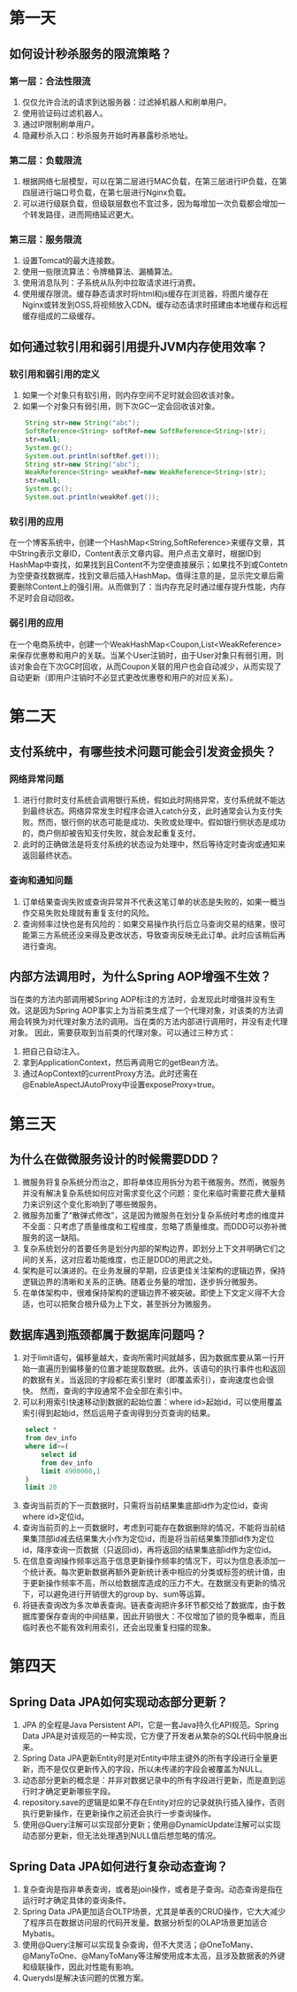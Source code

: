 # 第一天
## 如何设计秒杀服务的限流策略？
### 第一层：合法性限流
1. 仅仅允许合法的请求到达服务器：过滤掉机器人和刷单用户。
2. 使用验证码过滤机器人。
3. 通过IP限制刷单用户。
4. 隐藏秒杀入口：秒杀服务开始时再暴露秒杀地址。
### 第二层：负载限流
1. 根据网络七层模型，可以在第二层进行MAC负载，在第三层进行IP负载，在第四层进行端口号负载，在第七层进行Nginx负载。
2. 可以进行级联负载，但级联层数也不宜过多，因为每增加一次负载都会增加一个转发路径，进而网络延迟更大。
### 第三层：服务限流
1. 设置Tomcat的最大连接数。
2. 使用一些限流算法：令牌桶算法、漏桶算法。
3. 使用消息队列：子系统从队列中拉取请求进行消费。
4. 使用缓存限流。缓存静态请求时将html和js缓存在浏览器，将图片缓存在Nginx或转发到OSS,将视频放入CDN。缓存动态请求时搭建由本地缓存和远程缓存组成的二级缓存。

## 如何通过软引用和弱引用提升JVM内存使用效率？
### 软引用和弱引用的定义
1. 如果一个对象只有软引用，则内存空间不足时就会回收该对象。
2. 如果一个对象只有弱引用，则下次GC一定会回收该对象。
```Java
	String str=new String("abc");
	SoftReference<String> softRef=new SoftReference<String>(str);
	str=null;
	System.gc();
	System.out.println(softRef.get());
	String str=new String("abc");
	WeakReference<String> weakRef=new WeakReference<String>(str);
	str=null;
	System.gc();
	System.out.println(weakRef.get());
```
### 软引用的应用
在一个博客系统中，创建一个HashMap<String,SoftReference<Content>>来缓存文章，其中String表示文章ID，Content表示文章内容。用户点击文章时，根据ID到HashMap中查找，如果找到且Content不为空便直接展示；如果找不到或Contetn为空便查找数据库，找到文章后插入HashMap。值得注意的是，显示完文章后需要删除Content上的强引用。从而做到了：当内存充足时通过缓存提升性能，内存不足时会自动回收。

### 弱引用的应用
在一个电商系统中，创建一个WeakHashMap<Coupon,List<WeakReference<User>>来保存优惠劵和用户的关联。当某个User注销时，由于User对象只有弱引用，则该对象会在下次GC时回收，从而Coupon关联的用户也会自动减少，从而实现了自动更新（即用户注销时不必显式更改优惠卷和用户的对应关系）。

# 第二天
## 支付系统中，有哪些技术问题可能会引发资金损失？
### 网络异常问题
1. 进行付款时支付系统会调用银行系统，假如此时网络异常，支付系统就不能达到最终状态。网络异常发生时程序会进入catch分支，此时通常会认为支付失败。然而，银行侧的状态可能是成功、失败或处理中。假如银行侧状态是成功的，商户侧却被告知支付失败，就会发起重复支付。
2. 此时的正确做法是将支付系统的状态设为处理中，然后等待定时查询或通知来返回最终状态。
### 查询和通知问题
1. 订单结果查询失败或查询异常并不代表这笔订单的状态是失败的，如果一概当作交易失败处理就有重复支付的风险。
2. 查询频率过快也是有风险的：如果交易操作执行后立马查询交易的结果，很可能第三方系统还没来得及更改状态，导致查询反映无此订单。此时应该稍后再进行查询。

## 内部方法调用时，为什么Spring AOP增强不生效？
当在类的方法内部调用被Spring AOP标注的方法时，会发现此时增强并没有生效。这是因为Spring AOP事实上为当前类生成了一个代理对象，对该类的方法调用会转换为对代理对象方法的调用。当在类的方法内部进行调用时，并没有走代理对象。
因此，需要获取到当前类的代理对象。可以通过三种方式：
1. 把自己自动注入。
2. 拿到ApplicationContext，然后再调用它的getBean方法。
3. 通过AopContext的currentProxy方法。此时还需在@EnableAspectJAutoProxy中设置exposeProxy=true。

# 第三天
## 为什么在做微服务设计的时候需要DDD？
1. 微服务将复杂系统分而治之，即将单体应用拆分为若干微服务。然而，微服务并没有解决复杂系统如何应对需求变化这个问题：变化来临时需要花费大量精力来识别这个变化影响到了哪些微服务。
2. 微服务加重了“散弹式修改”，这是因为微服务在划分复杂系统时考虑的维度并不全面：只考虑了质量维度和工程维度，忽略了质量维度。而DDD可以弥补微服务的这一缺陷。
3. 复杂系统划分的首要任务是划分内部的架构边界，即划分上下文并明确它们之间的关系，这对应着功能维度，也正是DDD的用武之处。
4. 架构是可以演进的。在业务发展的早期，应该更佳关注架构的逻辑边界，保持逻辑边界的清晰和关系的正确。随着业务量的增加，逐步拆分微服务。
5. 在单体架构中，很难保持架构的逻辑边界不被突破。即使上下文定义得不大合适，也可以把聚合根升级为上下文，甚至拆分为微服务。

## 数据库遇到瓶颈都属于数据库问题吗？
1. 对于limit语句，偏移量越大，查询所需时间就越多，因为数据库要从第一行开始一直遍历到偏移量的位置才能提取数据。此外，该语句的执行事件也和返回的数据有关。当返回的字段都在索引里时（即覆盖索引），查询速度也会很快。    然而，查询的字段通常不会全部在索引中。      
2. 可以利用索引快速移动到数据的起始位置：where id>起始id，可以使用覆盖索引得到起始id，然后运用子查询得到分页查询的结果。
```sql
	select *
	from dev_info
	where id>=(
		select id
		from dev_info
		limit 4900000,1
	)
	limit 20
```
3. 查询当前页的下一页数据时，只需将当前结果集底部id作为定位id，查询where id>定位id。
4. 查询当前页的上一页数据时，考虑到可能存在数据删除的情况，不能将当前结果集顶部id减去结果集大小作为定位id，而是将当前结果集顶部id作为定位id，降序查询一页数据（只返回id)，再将返回的结果集底部id作为定位id。
5. 在信息查询操作频率远高于信息更新操作频率的情况下，可以为信息表添加一个统计表。每次更新数据再额外更新统计表中相应的分类或标签的统计值，由于更新操作频率不高，所以给数据库造成的压力不大。在数据没有更新的情况下，可以避免进行开销很大的group by、sum等运算。
6. 将链表查询改为多次单表查询。链表查询把许多环节都交给了数据库，由于数据库要保存查询的中间结果，因此开销很大：不仅增加了锁的竞争概率，而且临时表也不能有效利用索引，还会出现重复扫描的现象。

# 第四天
## Spring Data JPA如何实现动态部分更新？
1. JPA 的全程是Java Persistent API，它是一套Java持久化API规范。Spring Data JPA是对该规范的一种实现，它方便了开发者从繁杂的SQL代码中脱身出来。 
2. Spring Data JPA更新Entity时是对Entity中除主键外的所有字段进行全量更新，而不是仅仅更新传入的字段，所以未传递的字段会被覆盖为NULL。
3. 动态部分更新的概念是：并非对数据记录中的所有字段进行更新，而是直到运行时才确定更新哪些字段。
4. repository.save的逻辑是如果不存在Entity对应的记录就执行插入操作，否则执行更新操作，在更新操作之前还会执行一步查询操作。
4. 使用@Query注解可以实现部分更新；使用@DynamicUpdate注解可以实现动态部分更新，但无法处理遇到NULL值后想忽略的情况。
## Spring Data JPA如何进行复杂动态查询？
1. 复杂查询是指非单表查询，或者是join操作，或者是子查询。动态查询是指在运行时才确定具体的查询条件。
2. Spring Data JPA更加适合OLTP场景，尤其是单表的CRUD操作，它大大减少了程序员在数据访问层的代码开发量。数据分析型的OLAP场景更加适合Mybatis。
3. 使用@Query注解可以实现复杂查询，但不大灵活；@OneToMany、@ManyToOne、@ManyToMany等注解使用成本太高，且涉及数据表的外键和级联操作，因此对性能有影响。
4. Querydsl是解决该问题的优雅方案。
